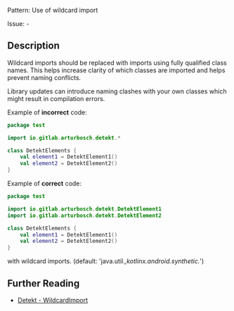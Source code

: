 Pattern: Use of wildcard import

Issue: -

## Description

Wildcard imports should be replaced with imports using fully qualified class names. This helps increase clarity of
which classes are imported and helps prevent naming conflicts.

Library updates can introduce naming clashes with your own classes which might result in compilation errors.

Example of **incorrect** code:

```kotlin
package test

import io.gitlab.arturbosch.detekt.*

class DetektElements {
    val element1 = DetektElement1()
    val element2 = DetektElement2()
}
```

Example of **correct** code:

```kotlin
package test

import io.gitlab.arturbosch.detekt.DetektElement1
import io.gitlab.arturbosch.detekt.DetektElement2

class DetektElements {
    val element1 = DetektElement1()
    val element2 = DetektElement2()
}
```

with wildcard imports. (default: 'java.util.*,kotlinx.android.synthetic.*')

## Further Reading

* [Detekt - WildcardImport](https://detekt.github.io/detekt/style.html#wildcardimport)